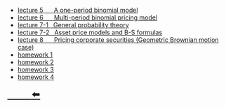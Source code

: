 - [lecture 5 $\quad$ A one-period binomial model](courses/数理金融/lecture_5.md)
- [lecture 6 $\quad$ Multi-period binomial pricing model](courses/数理金融/lecture_6.md)
- [lecture 7-1 $\;$ General probability theory](courses/数理金融/lecture_7-1.md)
- [lecture 7-2 $\;$ Asset price models and B-S formulas](courses/数理金融/lecture_7-2.md)
- [lecture 8 $\quad$ Pricing corporate securities (Geometric Brownian motion case)](courses/数理金融/lecture_8.md)
- [homework 1](courses/数理金融/homework1.md)
- [homework 2](courses/数理金融/homework2.md)
- [homework 3](courses/数理金融/homework3.md)
- [homework 4](courses/数理金融/homework4.md)

<font size=5>

[$\qquad$:arrow_left:](courses/README.md)
</font>
